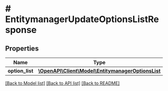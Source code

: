 # # EntitymanagerUpdateOptionsListResponse


## Properties 


Name | Type | Description | Notes
------------ | ------------- | ------------- | -------------
**option_list**| [**\OpenAPI\Client\Model\EntitymanagerOptionsList**](EntitymanagerOptionsList.md) |   | [optional]


[[Back to Model list]](../../README.md#models) [[Back to API list]](../../README.md#endpoints) [[Back to README]](../../README.md)

